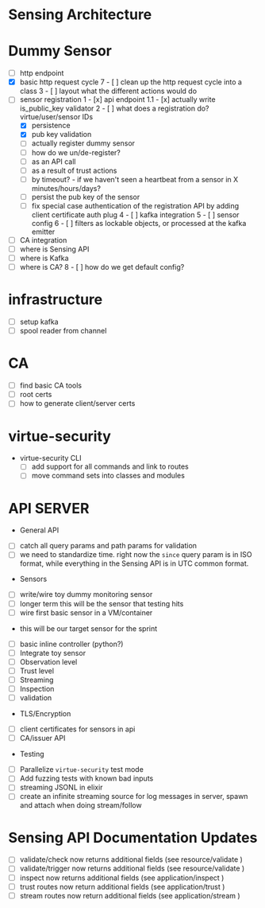
# Sensing Architecture


# Dummy Sensor

 - [ ] http endpoint
  - [x] basic http request cycle
7  - [ ] clean up the http request cycle into a class
3  - [ ] layout what the different actions would do
 - [ ] sensor registration
1  - [x] api endpoint
1.1 - [x] actually write is_public_key validator
2  - [ ] what does a registration do? virtue/user/sensor IDs
    - [x] persistence
	- [x] pub key validation
	- [ ] actually register dummy sensor
	- [ ] how do we un/de-register?
	 - [ ] as an API call
	 - [ ] as a result of trust actions
	 - [ ] by timeout? - if we haven't seen a heartbeat from a sensor in X minutes/hours/days?
	- [ ] persist the pub key of the sensor
   - [ ] fix special case authentication of the registration API by adding client certificate auth plug
4 - [ ] kafka integration
5 - [ ] sensor config
6  - [ ] filters as lockable objects, or processed at the kafka emitter
 - [ ] CA integration
 - [ ] where is Sensing API
 - [ ] where is Kafka
 - [ ] where is CA?
8 - [ ] how do we get default config?
 
# infrastructure

 - [ ] setup kafka
 - [ ] spool reader from channel

# CA
 
 - [ ] find basic CA tools
 - [ ] root certs
 - [ ] how to generate client/server certs
  
# virtue-security


- virtue-security CLI
  - [ ] add support for all commands and link to routes
  - [ ] move command sets into classes and modules
  
# API SERVER

 - General API
  - [ ] catch all query params and path params for validation
   - [ ] we need to standardize time. right now the `since` query param is in ISO format, while everything in the Sensing
         API is in UTC common format.
 - Sensors
  - [ ] write/wire toy dummy monitoring sensor
   - [ ] longer term this will be the sensor that testing hits
  - [ ] wire first basic sensor in a VM/container
   - this will be our target sensor for the sprint
   - [ ] basic inline controller (python?)
  - [ ] Integrate toy sensor
   - [ ] Observation level
   - [ ] Trust level
   - [ ] Streaming
   - [ ] Inspection
   - [ ] validation
 - TLS/Encryption
  - [ ] client certificates for sensors in api
  - [ ] CA/issuer API
 - Testing
  - [ ] Parallelize `virtue-security` test mode
  - [ ] Add fuzzing tests with known bad inputs
  - [ ] streaming JSONL in elixir
   - [ ] create an infinite streaming source for log messages in server, spawn and attach when doing stream/follow
 
# Sensing API Documentation Updates

 - [ ] validate/check now returns additional fields (see resource/validate )
 - [ ] validate/trigger now returns additional fields (see resource/validate )
 - [ ] inspect now returns additional fields (see application/inspect )
 - [ ] trust routes now return additional fields (see application/trust )
 - [ ] stream routes now return additional fields (see application/stream )